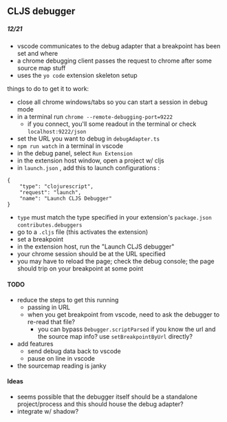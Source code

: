 ## CLJS debugger

##### 12/21
- vscode communicates to the debug adapter that a breakpoint has been set and where
- a chrome debugging client passes the request to chrome after some source map stuff
- uses the `yo code` extension skeleton setup


things to do to get it to work:
- close all chrome windows/tabs so you can start a session in debug mode
- in a terminal run `chrome --remote-debugging-port=9222`
	- if you connect, you'll some readout in the terminal or check `localhost:9222/json`
- set the URL you want to debug in `debugAdapter.ts`
- `npm run watch` in a terminal in vscode
- in the debug panel, select `Run Extension`
- in the extension host window, open a project w/ cljs
- in `launch.json` , add this to launch configurations :

```
{
	"type": "clojurescript",
	"request": "launch",
	"name": "Launch CLJS Debugger"
}
```
- `type` must match the type specified in your extension's `package.json` `contributes.debuggers`
- go to a `.cljs` file (this activates the extension)
- set a breakpoint
- in the extension host, run the "Launch CLJS debugger"
- your chrome session should be at the URL specified
- you may have to reload the page; check the debug console; the page should trip on your breakpoint at some point


#### TODO
- reduce the steps to get this running
    - passing in URL
    - when you get breakpoint from vscode, need to ask the debugger to re-read that file?
        - you can bypass `Debugger.scriptParsed` if you know the url and the source map info? use `setBreakpointByUrl` directly?
- add features
    - send debug data back to vscode
    - pause on line in vscode
- the sourcemap reading is janky

#### Ideas
- seems possible that the debugger itself should be a standalone project/process and this should house the debug adapter?
- integrate w/ shadow?


